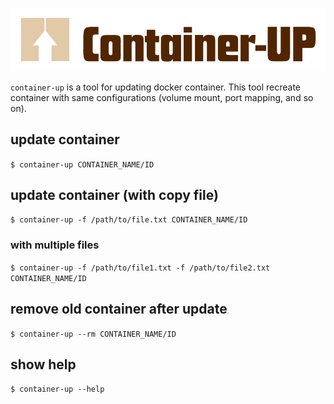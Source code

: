 ![container-up logo](assets/container-up.png)

`container-up` is a tool for updating docker container.
This tool recreate container with same configurations (volume mount, port mapping, and so on).

## update container
`$ container-up CONTAINER_NAME/ID`

## update container (with copy file)
`$ container-up -f /path/to/file.txt CONTAINER_NAME/ID`

### with multiple files
`$ container-up -f /path/to/file1.txt -f /path/to/file2.txt CONTAINER_NAME/ID`

## remove old container after update
`$ container-up --rm CONTAINER_NAME/ID`

## show help
`$ container-up --help`
